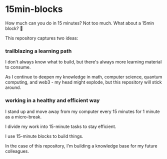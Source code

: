# 15min-blocks

How much can you do in 15 minutes? Not too much. What about a 15min block? 🤔

This repository captures two ideas:

### trailblazing a learning path

I don't always know what to build, but there's always more learning material to consume.

As I continue to deepen my knowledge in math, computer science, quantum computing, and web3 - my head might explode, but this repository will stick around.

### working in a healthy and efficient way

I stand up and move away from my computer every 15 minutes for 1 minute as a micro-break.

I divide my work into 15-minute tasks to stay efficient.

I use 15-minute blocks to build things.

In the case of this repository, I'm building a knowledge base for my future colleagues.
